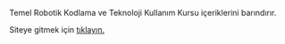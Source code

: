 Temel Robotik Kodlama ve Teknoloji Kullanım Kursu içeriklerini barındırır.

Siteye gitmek için [tıklayın.](https://aliosmanbaskurt.vercel.app)
